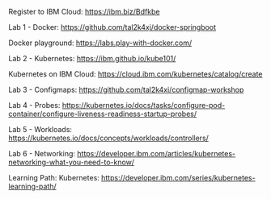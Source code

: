 Register to IBM Cloud: https://ibm.biz/Bdfkbe

Lab 1 - Docker: https://github.com/tal2k4xj/docker-springboot

Docker playground: https://labs.play-with-docker.com/

Lab 2 - Kubernetes: https://ibm.github.io/kube101/

Kubernetes on IBM Cloud: https://cloud.ibm.com/kubernetes/catalog/create

Lab 3 - Configmaps: https://github.com/tal2k4xj/configmap-workshop

Lab 4 - Probes: https://kubernetes.io/docs/tasks/configure-pod-container/configure-liveness-readiness-startup-probes/

Lab 5 - Workloads: https://kubernetes.io/docs/concepts/workloads/controllers/ 

Lab 6 - Networking: https://developer.ibm.com/articles/kubernetes-networking-what-you-need-to-know/

Learning Path: Kubernetes: https://developer.ibm.com/series/kubernetes-learning-path/